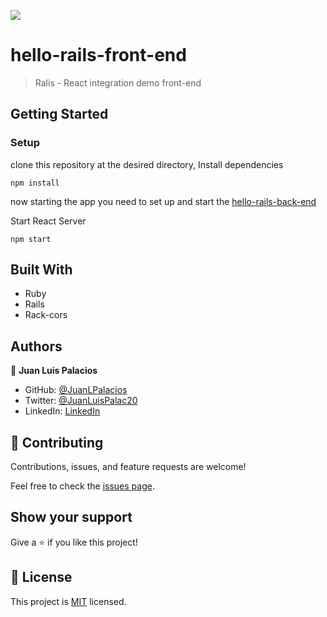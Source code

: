 ![](https://img.shields.io/badge/Microverse-blueviolet)

# hello-rails-front-end

> Ralis - React integration demo front-end


## Getting Started

### Setup

clone this repository at the desired directory, Install dependencies

```
npm install
```

now starting the app you need to set up and start the [hello-rails-back-end](https://github.com/JuanLPalacios/hello-rails-back-end)

Start React Server

```
npm start
```


## Built With

- Ruby
- Rails
- Rack-cors

## Authors

👤 **Juan Luis Palacios**

- GitHub: [@JuanLPalacios](https://github.com/JuanLPalacios)
- Twitter: [@JuanLuisPalac20](https://twitter.com/twitterhandle)
- LinkedIn: [LinkedIn](https://www.linkedin.com/in/juan-luis-palacios-p%C3%A9rez-95b39a228/)

## 🤝 Contributing

Contributions, issues, and feature requests are welcome!

Feel free to check the [issues page](./issues).

## Show your support

Give a ⭐️ if you like this project!

## 📝 License

This project is [MIT](./LICENSE) licensed.
